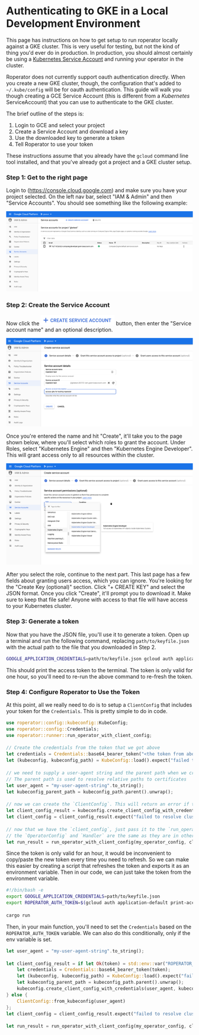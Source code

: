 # Authenticating to GKE in a Local Development Environment

This page has instructions on how to get setup to run roperator locally against a GKE cluster. This is very useful for testing, but not the kind of thing you'd ever do in production. In production, you should almost certainly be using a [Kubernetes Service Account](./operator-config.md#Authentication) and running your operator in the cluster.

Roperator does not currently support oauth authentication directly. When you create a new GKE cluster, though, the configuration that's added to `~/.kube/config` will be for oauth authentication. This guide will walk you though creating a GCE Service Account (this is different from a _Kubernetes_ ServiceAccount) that you can use to authenticate to the GKE cluster.

The brief outline of the steps is:

1. Login to GCE and select your project
1. Create a Service Account and download a key
1. Use the downloaded key to generate a token
1. Tell Roperator to use your token

These instructions assume that you already have the `gcloud` command line tool installed, and that you've already got a project and a GKE cluster setup.

### Step 1: Get to the right page

Login to (https://console.cloud.google.com) and make sure you have your project selected. On the left nav bar, select "IAM & Admin" and then "Service Accounts". You should see something like the following example:

![Service Accounts Page](gke-auth-images/service-accounts-list.png)

### Step 2: Create the Service Account

Now click the ![Service Accounts Page](gke-auth-images/create-sa-button.png) button, then enter the "Service account name" and an optional description.

![Create Service Account Details](gke-auth-images/create-details.png)

Once you're entered the name and hit "Create", it'll take you to the page shown below, where you'll select which roles to grant the account. Under Roles, select "Kubernetes Engine" and then "Kubernetes Engine Developer". This will grant access only to all resources within the cluster.

![Create Service Account Details](gke-auth-images/roles.png)

After you select the role, continue to the next part. This last page has a few fields about granting users access, which you can ignore. You're looking for the "Create Key (optional)" section. Click "+ CREATE KEY" and select the JSON format. Once you click "Create", it'll prompt you to download it. Make sure to keep that file safe! Anyone with access to that file will have access to your Kubernetes cluster.

### Step 3: Generate a token

Now that you have the JSON file, you'll use it to generate a token. Open up a terminal and run the following command, replacing `path/to/keyfile.json` with the actual path to the file that you downloaded in Step 2.

```sh
GOOGLE_APPLICATION_CREDENTIALS=path/to/keyfile.json gcloud auth application-default print-access-token
```

This should print the access token to the terminal. The token is only valid for one hour, so you'll need to re-run the above command to re-fresh the token.

### Step 4: Configure Roperator to Use the Token

At this point, all we really need to do is to setup a `ClientConfig` that includes your token for the `Credentials`. This is pretty simple to do in code.

```rust
use roperator::config::kubeconfig::KubeConfig;
use roperator::config::Credentials;
use roperator::runner::run_operator_with_client_config;

// Create the credentials from the token that we got above
let credentials = Credentials::base64_bearer_token("<the token from above>".to_string());
let (kubeconfig, kubeconfig_path) = KubeConfig::load().expect("failed to load kubeconfig");

// we need to supply a user-agent string and the parent path when we create a ClientConfig from a kubeconfig.
// The parent path is used to resolve relative paths to certificates
let user_agent = "my-user-agent-string".to_string();
let kubeconfig_parent_path = kubeconfig_path.parent().unwrap();

// now we can create the `ClientConfig`. This will return an error if the kubeconfig was invalid
let client_config_result = kubeconfig.create_client_config_with_credentials(user_agent, kubeconfig_parent_path, credentials);
let client_config = client_config_result.expect("failed to resolve cluster data from kubeconfig");

// now that we have the `client_config`, just pass it to the `run_operator_with_client_config` function.
// the `OperatorConfig` and `Handler` are the same as they are in other examples.
let run_result = run_operator_with_client_config(my_operator_config, client_config, my_handler);
```

Since the token is only valid for an hour, it would be inconvenient to copy/paste the new token every time you need to refresh. So we can make this easier by creating a script that refreshes the token and exports it as an environment variable. Then in our code, we can just take the token from the environment variable.

```sh
#!/bin/bash -e
export GOOGLE_APPLICATION_CREDENTIALS=path/to/keyfile.json
export ROPERATOR_AUTH_TOKEN=$(gcloud auth application-default print-access-token)

cargo run
```

Then, in your main function, you'll need to set the `Credentials` based on the `ROPERATOR_AUTH_TOKEN` variable. We can also do this conditionally, only if the env variable is set.

```rust
let user_agent = "my-user-agent-string".to_string();

let client_config_result = if let Ok(token) = std::env::var("ROPERATOR_AUTH_TOKEN") {
    let credentials = Credentials::base64_bearer_token(token);
    let (kubeconfig, kubeconfig_path) = KubeConfig::load().expect("failed to load kubeconfig");
    let kubeconfig_parent_path = kubeconfig_path.parent().unwrap();
    kubeconfig.create_client_config_with_credentials(user_agent, kubeconfig_parent_path, credentials)
} else {
    ClientConfig::from_kubeconfig(user_agent)
};
let client_config = client_config_result.expect("failed to resolve cluster data from kubeconfig");

let run_result = run_operator_with_client_config(my_operator_config, client_config, my_handler);
```
